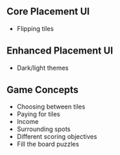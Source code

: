 ## Core Placement UI

- Flipping tiles

## Enhanced Placement UI

- Dark/light themes

## Game Concepts

- Choosing between tiles
- Paying for tiles
- Income
- Surrounding spots
- Different scoring objectives
- Fill the board puzzles
